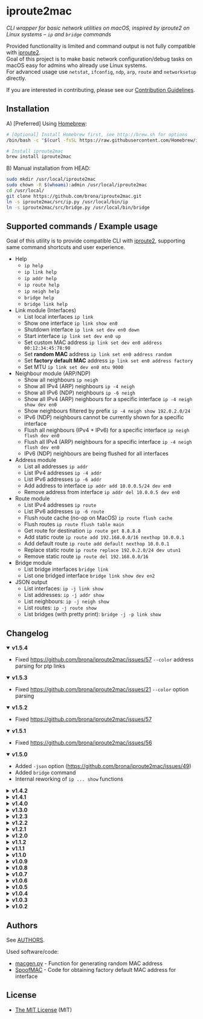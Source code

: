 iproute2mac
===========

*CLI wrapper for basic network utilities on macOS, inspired by iproute2 on Linux systems – `ip` and `bridge` commands*

Provided functionality is limited and command output is not fully compatible with [iproute2].\
Goal of this project is to make basic network configuration/debug tasks on macOS easy for admins who already use Linux systems.\
For advanced usage use `netstat`, `ifconfig`, `ndp`, `arp`, `route` and `networksetup` directly.

If you are interested in contributing, please see our [Contribution Guidelines](./CONTRIBUTING.md).

## Installation

A) [Preferred] Using [Homebrew](http://brew.sh):

```bash
# [Optional] Install Homebrew first, see http://brew.sh for options
/bin/bash -c "$(curl -fsSL https://raw.githubusercontent.com/Homebrew/install/HEAD/install.sh)"

# Install iproute2mac
brew install iproute2mac
```

B) Manual installation from HEAD:

```bash
sudo mkdir /usr/local/iproute2mac
sudo chown -R $(whoami):admin /usr/local/iproute2mac
cd /usr/local/
git clone https://github.com/brona/iproute2mac.git
ln -s iproute2mac/src/ip.py /usr/local/bin/ip
ln -s iproute2mac/src/bridge.py /usr/local/bin/bridge
```

## Supported commands / Example usage

Goal of this utility is to provide compatible CLI with [iproute2], supporting same command shortcuts and user experience.

* Help
  * `ip help`
  * `ip link help`
  * `ip addr help`
  * `ip route help`
  * `ip neigh help`
  * `bridge help`
  * `bridge link help`
* Link module (Interfaces)
  * List local interfaces `ip link`
  * Show one interface `ip link show en0`
  * Shutdown interface `ip link set dev en0 down`
  * Start interface `ip link set dev en0 up`
  * Set custom MAC address `ip link set dev en0 address 00:12:34:45:78:90`
  * Set **random MAC** address `ip link set en0 address random`
  * Set **factory default MAC** address `ip link set en0 address factory`
  * Set MTU `ip link set dev en0 mtu 9000`
* Neighbour module (ARP/NDP)
  * Show all neighbours `ip neigh`
  * Show all IPv4 (ARP) neighbours `ip -4 neigh`
  * Show all IPv6 (NDP) neighbours `ip -6 neigh`
  * Show all IPv4 (ARP) neighbours for a specific interface `ip -4 neigh show dev en0`
  * Show neighbours filtered by prefix `ip -4 neigh show 192.0.2.0/24`
  * IPv6 (NDP) neighbours cannot be currently shown for a specific interface
  * Flush all neighbours (IPv4 + IPv6) for a specific interface `ip neigh flush dev en0`
  * Flush all IPv4 (ARP) neighbours for a specific interface `ip -4 neigh flush dev en0`
  * IPv6 (NDP) neighbours are being flushed for all interfaces
* Address module
  * List all addresses `ip addr`
  * List IPv4 addresses `ip -4 addr`
  * List IPv6 addresses `ip -6 addr`
  * Add address to interface `ip addr add 10.0.0.5/24 dev en0`
  * Remove address from interface `ip addr del 10.0.0.5 dev en0`
* Route module
  * List IPv4 addresses `ip route`
  * List IPv6 addresses `ip -6 route`
  * Flush route cache (no-op on MacOS) `ip route flush cache`
  * Flush routes `ip route flush table main`
  * Get route for destination `ip route get 8.8.8.8`
  * Add static route `ip route add 192.168.0.0/16 nexthop 10.0.0.1`
  * Add default route `ip route add default nexthop 10.0.0.1`
  * Replace static route `ip route replace 192.0.2.0/24 dev utun1`
  * Remove static route `ip route del 192.168.0.0/16`
* Bridge module
  * List bridge interfaces `bridge link`
  * List one bridged interface `bridge link show dev en2`
* JSON output
  * List interfaces: `ip -j link show`
  * List addresses: `ip -j addr show`
  * List neighbours: `ip -j neigh show`
  * List routes: `ip -j route show`
  * List bridges (with pretty print): `bridge -j -p link show`

## Changelog
<details open>
  <summary><b>v1.5.4</b></summary>

- Fixed https://github.com/brona/iproute2mac/issues/57 `--color` address parsing for ptp links

</details>

<details open>
  <summary><b>v1.5.3</b></summary>

- Fixed https://github.com/brona/iproute2mac/issues/21 `--color` option parsing

</details>

<details open>
  <summary><b>v1.5.2</b></summary>

- Fixed https://github.com/brona/iproute2mac/issues/57

</details>

<details open>
  <summary><b>v1.5.1</b></summary>

- Fixed https://github.com/brona/iproute2mac/issues/56

</details>

<details open>
  <summary><b>v1.5.0</b></summary>

- Added `-json` option
  (https://github.com/brona/iproute2mac/issues/49)
- Added `bridge` command
- Internal reworking of `ip ... show` functions

</details>

<details>
  <summary><b>v1.4.2</b></summary>

- `-color` option is now being ignored
  (https://github.com/brona/iproute2mac/issues/47, thanks [@lexhuismans](https://github.com/lexhuismans))
- Added support for double dashed options,\
  e.g. `--color` as well as `-color`
- `ip route add` now ignores 2 additional arguments,\
  e.g. `ip r a 1.1.1.1 via 2.2.2.2 dev utun5` is interpreted as `ip r a 1.1.1.1 via 2.2.2.2` (https://github.com/brona/iproute2mac/issues/45)

</details>

<details>
  <summary><b>v1.4.1</b></summary>

- Fixed `ip neigh show dev en0`
  (https://github.com/brona/iproute2mac/issues/43, thanks [@SimonTate](https://github.com/SimonTate))

</details>

<details>
  <summary><b>v1.4.0</b></summary>

- Internal cleanup and code style changes
- Added support for blackhole routes `ip route add blackhole 192.0.2.0/24`
  (thanks [@mhio](https://github.com/mhio))
- :warning: `ip route flush cache` no longer flushes anything
- `ip route flush table main` flushes all routes
- `ip neigh show 192.0.2.0/24` filters neighbours
- Flag compatibility for `-help` and `-Version`
- Uniform matching for show command alternatives

</details>

<details>
  <summary><b>v1.3.0</b></summary>

- Migrated to Python 3

</details>

<details>
  <summary><b>v1.2.3</b></summary>

- Fixed issues with `ip route` on macOS Catalina
  (thanks [@jiegec](https://github.com/jiegec))
- `ip route` now returns host addresses
  (thanks [@crvv](https://github.com/crvv))
- Added `ip route flush cache`
  (thanks [@npeters](https://github.com/npeters))
- Added `ip route replace 192.0.2.0/24 dev utun1`
  (thanks [@npeters](https://github.com/npeters))
- Added `ip addr add 192.0.2.1/32 peer 192.0.2.1 dev utun1`
  (thanks [@npeters](https://github.com/npeters))

</details>

<details>
  <summary><b>v1.2.2</b></summary>

- Fixed argument handling while using `ip -4`
  (thanks [@bsholdice](https://github.com/bsholdice))
- Fixed `ip help`
  (thanks [@KireinaHoro](https://github.com/KireinaHoro))

</details>

<details>
  <summary><b>v1.2.1</b></summary>

- Fixed error return codes and test script
- `ip neigh flush` now requires specific device
  (consistent behaviour with iproute2)

</details>

<details>
  <summary><b>v1.2.0</b></summary>

- Enhanced input parsing to support arbitrary length commands
  (thanks [@deployable](https://github.com/deployable))
- Added simple test script
  (thanks [@deployable](https://github.com/deployable))
- Fixed error return codes to simulate iproute2\
  (currently, help messages are inconsistently printed to stderr for all errors, unlike in iproute2)

</details>

<details>
  <summary><b>v1.1.2</b></summary>

- `ip route get` now correctly shows `src` for IPv6 addresses (thanks [@codeaholics](https://github.com/codeaholics))

</details>

<details>
  <summary><b>v1.1.1</b></summary>

- Added `dev` option to `ip route add` command (thanks [@ThangCZ](https://github.com/ThangCZ))

</details>

<details>
  <summary><b>v1.1.0</b></summary>

- Added source IP address to `ip route get` command
- Accepted to Homebrew master branch, tap is no longer supported

</details>

<details>
  <summary><b>v1.0.9</b></summary>

- Fixed versioning

</details>

<details>
  <summary><b>v1.0.8</b></summary>

- Better error handling and error messages (thanks [@rgcr](https://github.com/rgcr))

</details>

<details>
  <summary><b>v1.0.7</b></summary>

- Help messages are now sent to stderr (thanks [@rgcr](https://github.com/rgcr))

</details>

<details>
  <summary><b>v1.0.6</b></summary>

- Fixed `ip -6 neigh` failing for N status flag

</details>

<details>
  <summary><b>v1.0.5</b></summary>

- Added `s` shortcuts to `show` commands (thanks [@vmoutoussamy](https://github.com/vmoutoussamy))

</details>

<details>
  <summary><b>v1.0.4</b></summary>

- Added `ip neigh flush` (thanks [@ThangCZ](https://github.com/ThangCZ))
- Added `dev` option to `ip neigh show` and `ip neigh flush`

</details>

<details>
  <summary><b>v1.0.3</b></summary>

- Fixed `ifconfig: dev: bad value` in `ip addr del`

</details>

<details>
  <summary><b>v1.0.2</b></summary>

- Interface name is concatenated to `ip addr` inet rows

</details>

## Authors

See [AUTHORS](./AUTHORS).

Used software/code:

* [macgen.py](http://www.linux-kvm.com/sites/default/files/macgen.py) - Function for generating random MAC address
* [SpoofMAC](https://github.com/feross/SpoofMAC) - Code for obtaining factory default MAC address for interface

## License

* [The MIT License](./LICENSE) (MIT)


[iproute2]: http://www.policyrouting.org/iproute2.doc.html
